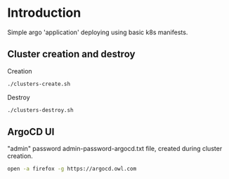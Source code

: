 # Introduction
Simple argo 'application' deploying using basic k8s manifests.

## Cluster creation and destroy

Creation
```bash
./clusters-create.sh
```

Destroy
```bash
./clusters-destroy.sh
```

## ArgoCD UI
"admin" password admin-password-argocd.txt file, created during cluster creation.

```bash
open -a firefox -g https://argocd.owl.com
```
